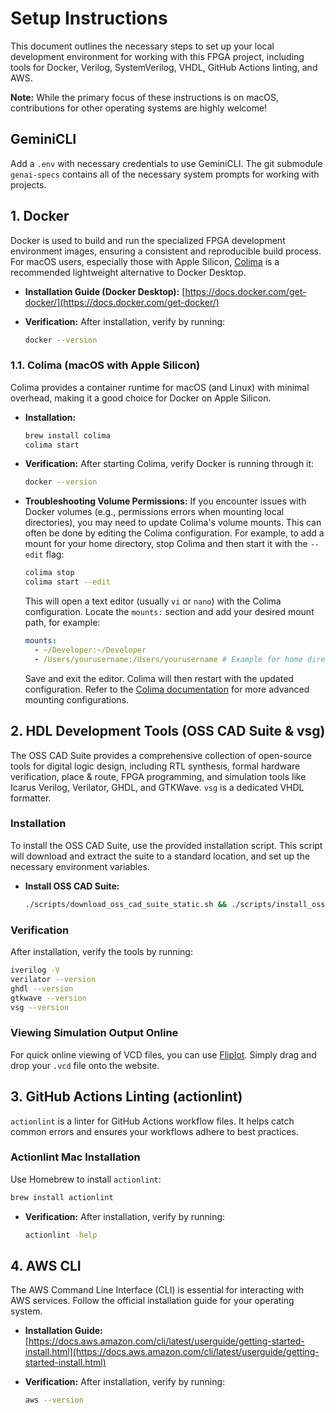 # Setup Instructions

This document outlines the necessary steps to set up your local development environment for working with this FPGA project, including tools for Docker, Verilog, SystemVerilog, VHDL, GitHub Actions linting, and AWS.

**Note:** While the primary focus of these instructions is on macOS, contributions for other operating systems are highly welcome!

## GeminiCLI

Add a `.env` with necessary credentials to use GeminiCLI. The git submodule `genai-specs` contains all of the necessary system prompts for working with projects.

## 1. Docker

Docker is used to build and run the specialized FPGA development environment images, ensuring a consistent and reproducible build process. For macOS users, especially those with Apple Silicon, [Colima](https://github.com/abiosoft/colima) is a recommended lightweight alternative to Docker Desktop.

- **Installation Guide (Docker Desktop):** [https://docs.docker.com/get-docker/](https://docs.docker.com/get-docker/)

- **Verification:** After installation, verify by running:

    ```bash
    docker --version
    ```

### 1.1. Colima (macOS with Apple Silicon)

Colima provides a container runtime for macOS (and Linux) with minimal overhead, making it a good choice for Docker on Apple Silicon.

- **Installation:**

    ```bash
    brew install colima
    colima start
    ```

- **Verification:** After starting Colima, verify Docker is running through it:

    ```bash
    docker --version
    ```

- **Troubleshooting Volume Permissions:** If you encounter issues with Docker volumes (e.g., permissions errors when mounting local directories), you may need to update Colima's volume mounts. This can often be done by editing the Colima configuration. For example, to add a mount for your home directory, stop Colima and then start it with the `--edit` flag:

    ```bash
    colima stop
    colima start --edit
    ```

    This will open a text editor (usually `vi` or `nano`) with the Colima configuration. Locate the `mounts:` section and add your desired mount path, for example:

    ```yaml
    mounts:
      - ~/Developer:~/Developer
      - /Users/yourusername:/Users/yourusername # Example for home directory
    ```

    Save and exit the editor. Colima will then restart with the updated configuration. Refer to the [Colima documentation](https://github.com/abiosoft/colima#mounts) for more advanced mounting configurations.

## 2. HDL Development Tools (OSS CAD Suite & vsg)

The OSS CAD Suite provides a comprehensive collection of open-source tools for digital logic design, including RTL synthesis, formal hardware verification, place & route, FPGA programming, and simulation tools like Icarus Verilog, Verilator, GHDL, and GTKWave. `vsg` is a dedicated VHDL formatter.

### Installation

To install the OSS CAD Suite, use the provided installation script. This script will download and extract the suite to a standard location, and set up the necessary environment variables.

- **Install OSS CAD Suite:**

    ```bash
    ./scripts/download_oss_cad_suite_static.sh && ./scripts/install_oss_cad_suite.sh ./scripts/oss_cad_suite_downloads/oss-cad-suite*.tgz
    ```

### Verification

After installation, verify the tools by running:

```bash
iverilog -V
verilator --version
ghdl --version
gtkwave --version
vsg --version
```

### Viewing Simulation Output Online

For quick online viewing of VCD files, you can use [Fliplot](https://raczben.github.io/fliplot/). Simply drag and drop your `.vcd` file onto the website.

## 3. GitHub Actions Linting (actionlint)

`actionlint` is a linter for GitHub Actions workflow files. It helps catch common errors and ensures your workflows adhere to best practices.

### Actionlint Mac Installation

Use Homebrew to install `actionlint`:

```bash
brew install actionlint
```

- **Verification:** After installation, verify by running:

    ```bash
    actionlint -help
    ```

## 4. AWS CLI

The AWS Command Line Interface (CLI) is essential for interacting with AWS services. Follow the official installation guide for your operating system.

- **Installation Guide:** [https://docs.aws.amazon.com/cli/latest/userguide/getting-started-install.html](https://docs.aws.amazon.com/cli/latest/userguide/getting-started-install.html)

- **Verification:** After installation, verify by running:

    ```bash
    aws --version
    ```
